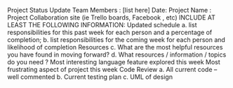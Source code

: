Project Status Update
Team Members : [list here]
Date:
Project Name :
Project Collaboration site (ie Trello boards, Facebook , etc)
INCLUDE AT LEAST THE FOLLOWING INFORMATION:
Updated schedule
a. list responsibilities for this past week for each person and a percentage of completion;
b. list responsibilities for the coming week for each person and likelihood of completion
Resources
c. What are the most helpful resources you have found in moving forward?
d. What resources / information / topics do you need ?
Most interesting language feature explored this week
Most frustrating aspect of project this week
Code Review
a. All current code – well commented
b. Current testing plan
c. UML of design
